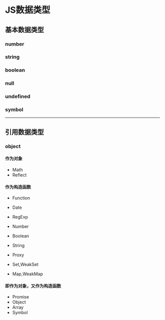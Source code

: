# JS数据类型

## 基本数据类型

### number

### string

### boolean

### null

### undefined

### symbol

----

## 引用数据类型

### object

#### 作为对象

- Math
- Reflect

#### 作为构造函数

- Function

- Date
- RegExp

- Number
- Boolean
- String

- Proxy

- Set,WeakSet
- Map,WeakMap

#### 即作为对象，又作为构造函数

- Promise
- Object
- Array
- Symbol


